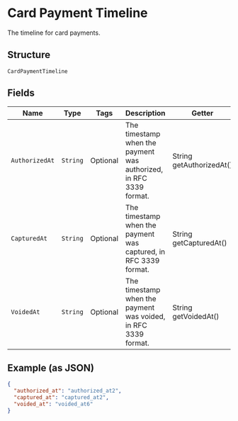 
# Card Payment Timeline

The timeline for card payments.

## Structure

`CardPaymentTimeline`

## Fields

| Name | Type | Tags | Description | Getter |
|  --- | --- | --- | --- | --- |
| `AuthorizedAt` | `String` | Optional | The timestamp when the payment was authorized, in RFC 3339 format. | String getAuthorizedAt() |
| `CapturedAt` | `String` | Optional | The timestamp when the payment was captured, in RFC 3339 format. | String getCapturedAt() |
| `VoidedAt` | `String` | Optional | The timestamp when the payment was voided, in RFC 3339 format. | String getVoidedAt() |

## Example (as JSON)

```json
{
  "authorized_at": "authorized_at2",
  "captured_at": "captured_at2",
  "voided_at": "voided_at6"
}
```


